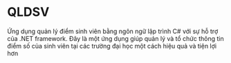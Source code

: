 # QLDSV
 Ứng dụng quản lý điểm sinh viên bằng ngôn ngữ lập trình C# với sự hỗ trợ của .NET framework. Đây là một ứng dụng giúp quản lý và tổ chức thông tin điểm số của sinh viên tại các trường đại học một cách hiệu quả và tiện lợi hơn 
 
